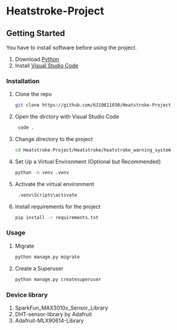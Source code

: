# Heatstroke-Project
## Getting Started
You have to install software before using the project.
1. Download [Python](https://www.python.org/downloads/)
2. Install [Visual Studio Code](https://code.visualstudio.com/download)


### Installation
1. Clone the repo
    ```sh
    git clone https://github.com/6310611030/Heatstroke-Project
    ```
2. Open the dirctory with Visual Studio Code
   ```sh
    code .
    ```
3. Change directory to the project
    ```sh
    cd Heatstroke-Project/Heatstroke/heatstroke_warning_system
    ```
4. Set Up a Virtual Environment (Optional but Recommended)
    ```sh
    python -m venv .venv
    ```
5. Activate the virtual environment
   ```sh
    .venv\Scripts\activate
    ```
6. Install requirements for the project
    ```sh
    pip install -r requirements.txt
    ```

### Usage
1. Migrate 
    ```sh
    python manage.py migrate 
    ```
1. Create a Superuser
    ```sh
    python manage.py createsuperuser
    ```

### Device library
1. SparkFun_MAX3010x_Sensor_Library
2. DHT-sensor-library by Adafruit
3. Adafruit-MLX90614-Library
   
